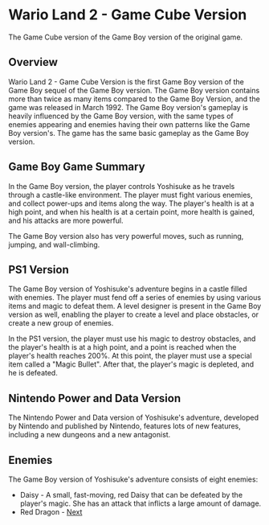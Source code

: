 # Wario Land 2 - Game Cube Version

The Game Cube version of the Game Boy version of the original game.

## Overview

Wario Land 2 - Game Cube Version is the first Game Boy version of the Game Boy sequel of the Game Boy version. The Game Boy version contains more than twice as many items compared to the Game Boy Version, and the game was released in March 1992. The Game Boy version's gameplay is heavily influenced by the Game Boy version, with the same types of enemies appearing and enemies having their own patterns like the Game Boy version's. The game has the same basic gameplay as the Game Boy version.

## Game Boy Game Summary

In the Game Boy version, the player controls Yoshisuke as he travels through a castle-like environment. The player must fight various enemies, and collect power-ups and items along the way. The player's health is at a high point, and when his health is at a certain point, more health is gained, and his attacks are more powerful.

The Game Boy version also has very powerful moves, such as running, jumping, and wall-climbing.

## PS1 Version

The Game Boy version of Yoshisuke's adventure begins in a castle filled with enemies. The player must fend off a series of enemies by using various items and magic to defeat them. A level designer is present in the Game Boy version as well, enabling the player to create a level and place obstacles, or create a new group of enemies.

In the PS1 version, the player must use his magic to destroy obstacles, and the player's health is at a high point, and a point is reached when the player's health reaches 200%. At this point, the player must use a special item called a "Magic Bullet". After that, the player's magic is depleted, and he is defeated.

## Nintendo Power and Data Version

The Nintendo Power and Data version of Yoshisuke's adventure, developed by Nintendo and published by Nintendo, features lots of new features, including a new dungeons and a new antagonist.

## Enemies

The Game Boy version of Yoshisuke's adventure consists of eight enemies:

*   Daisy - A small, fast-moving, red Daisy that can be defeated by the player's magic. She has an attack that inflicts a large amount of damage.
*   Red Dragon -
[Next](131.md)